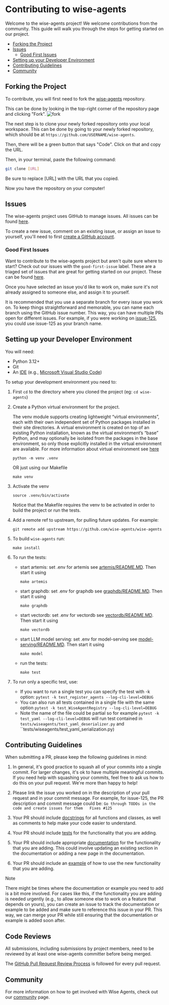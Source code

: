 Contributing to wise-agents
==================================

Welcome to the wise-agents project! We welcome contributions from the community. This guide will walk you through the steps for getting started on our project.

- [Forking the Project](#forking-the-project)
- [Issues](#issues)
  - [Good First Issues](#good-first-issues)
- [Setting up your Developer Environment](#setting-up-your-developer-environment)
- [Contributing Guidelines](#contributing-guidelines)
- [Community](#community)


## Forking the Project 
To contribute, you will first need to fork the [wise-agents](https://github.com/wise-agents/wise-agents) repository. 

This can be done by looking in the top-right corner of the repository page and clicking "Fork".
![fork](/images/fork.jpg)

The next step is to clone your newly forked repository onto your local workspace. This can be done by going to your newly forked repository, which should be at `https://github.com/USERNAME/wise-agents`. 

Then, there will be a green button that says "Code". Click on that and copy the URL.



Then, in your terminal, paste the following command:
```bash
git clone [URL]
```
Be sure to replace [URL] with the URL that you copied.

Now you have the repository on your computer!

## Issues
The wise-agents project uses GitHub to manage issues. All issues can be found [here](https://github.com/wise-agents/wise-agents/issues). 

To create a new issue, comment on an existing issue, or assign an issue to yourself, you'll need to first [create a GitHub account](https://github.com/).


### Good First Issues
Want to contribute to the wise-agents project but aren't quite sure where to start? Check out our issues with the `good-first-issue` label. These are a triaged set of issues that are great for getting started on our project. These can be found [here](https://github.com/wise-agents/wise-agents/labels/good%20first%20issue). 

Once you have selected an issue you'd like to work on, make sure it's not already assigned to someone else, and assign it to yourself.

It is recommended that you use a separate branch for every issue you work on. To keep things straightforward and memorable, you can name each branch using the GitHub issue number. This way, you can have multiple PRs open for different issues. For example, if you were working on [issue-125](https://github.com/wise-agents/wise-agents/issues/125), you could use issue-125 as your branch name.

## Setting up your Developer Environment
You will need:

* Python 3.12+
* Git
* An [IDE](https://en.wikipedia.org/wiki/Comparison_of_integrated_development_environments#Python)
(e.g., [Microsoft Visual Studio Code](https://code.visualstudio.com/))

To setup your development environment you need to:

1. First `cd` to the directory where you cloned the project (eg: `cd wise-agents`)

2. Create a Python virtual environment for the project.

    The venv module supports creating lightweight “virtual  environments”, each with their own independent set of Python packages installed in their site directories. A virtual environment is created on top of an existing Python installation, known as the virtual environment’s “base” Python, and may optionally be isolated from the packages in the base environment, so only those explicitly installed in the virtual environment are available.
For more information about virtual environment see [here](https://docs.python.org/3/library/venv.html)

    ```
    python -m venv .venv
    ```

    OR just using our Makefile

    ```
    make venv
    ```

3. Activate the venv
    
    ```
    source .venv/bin/activate
    ```
    
    Notice that the Makefile requires the venv to be activated in order to build the project or run the tests.


4. Add a remote ref to upstream, for pulling future updates.
For example:

    ```
    git remote add upstream https://github.com/wise-agents/wise-agents
    ```

5. To build `wise-agents` run:
    
    ```
    make install
    ```

6. To run the tests:
    * start artemis: set .env for artemis see [artemis/README.MD](artemis/). Then start it using
        
        ```
        make artemis
        ```

    * start graphdb: set .env for graphdb see [graphdb/README.MD](graphdb/). Then start it using
        
        ```
        make graphdb
        ```

    * start vectordb: set .env for vectordb see [vectordb/README.MD](vectordb/). Then start it using
        
        ```
        make vectordb
        ```

    * start LLM model serving: set .env for model-serving see [model-serving/README.MD](model-serving/). Then start it using
        
        ```
        make model
        ```

    * run the tests:
        
        ```
        make test
        ```


7. To run only a specific test, use:
    * If you want to run a single test you can specify the test with -k option: ``pytest -k test_register_agents --log-cli-level=DEBUG``
    * You can also run all tests contained in a single file with the same option ``pytest -k test_WiseAgentRegistry --log-cli-level=DEBUG``
    * Note the name of the file could be partial so for example ``pytest -k test_yaml --log-cli-level=DEBUG`` will run test contained in ``tests/wiseagents/test_yaml_deserializer.py`` and ``tests/wiseagents/test_yaml_serialization.py)



## Contributing Guidelines

When submitting a PR, please keep the following guidelines in mind:

1. In general, it's good practice to squash all of your commits into a single commit. For larger changes, it's ok to have multiple meaningful commits. If you need help with squashing your commits, feel free to ask us how to do this on your pull request. We're more than happy to help!

2. Please link the issue you worked on in the description of your pull request and in your commit message. For example, for issue-125, the PR description and commit message could be: ```Go through TODOs in the code and create issues for them  
Fixes #125```

3. Your PR should include [docstrings](https://google.github.io/styleguide/pyguide.html) for all functions and classes, as well as comments to help make your code easier to understand.

4. Your PR should include [tests](https://github.com/wise-agents/wise-agents/tree/main/tests) for the functionality that you are adding.

5. Your PR should include appropriate [documentation](https://github.com/wise-agents/wise-agents/tree/main/docs) for the functionality that you are adding. This could involve updating an existing section in the documentation or adding a new page in the documentation.

6. Your PR should include an [example](https://github.com/wise-agents/wise-agents/tree/main/examples) of how to use the new functionality that you are adding.

> [!NOTE]
> There might be times where the documentation or example you need to add is a bit more involved. For cases like this, if
the functionality you are adding is needed urgently (e.g., to allow someone else to work on a feature that depends on yours),
you can create an issue to track the documentation or example to be added and make sure to reference this issue in your PR.
This way, we can merge your PR while still ensuring that the documentation or example is added soon after.


## Code Reviews

All submissions, including submissions by project members, need to be reviewed by at least one wise-agents committer before being merged.

The [GitHub Pull Request Review Process](https://docs.github.com/en/pull-requests/collaborating-with-pull-requests/reviewing-changes-in-pull-requests/about-pull-request-reviews) is followed for every pull request.


## Community
For more information on how to get involved with Wise Agents, check out our [community](https://wise-agents.github.io/community/) page.

